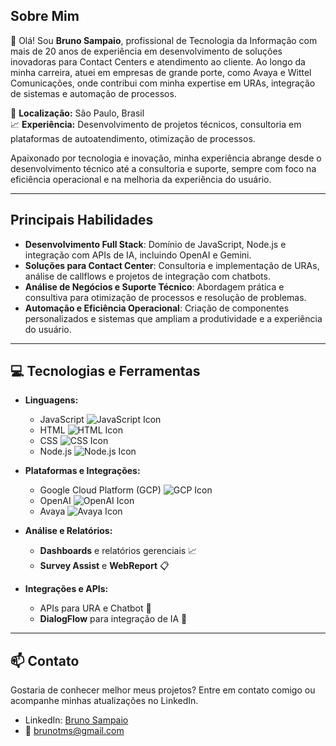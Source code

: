 ## Sobre Mim

👋 Olá! Sou **Bruno Sampaio**, profissional de Tecnologia da Informação com mais de 20 anos de experiência em desenvolvimento de soluções inovadoras para Contact Centers e atendimento ao cliente. Ao longo da minha carreira, atuei em empresas de grande porte, como Avaya e Wittel Comunicações, onde contribui com minha expertise em URAs, integração de sistemas e automação de processos.

🌆 **Localização:** São Paulo, Brasil  
📈 **Experiência:** Desenvolvimento de projetos técnicos, consultoria em plataformas de autoatendimento, otimização de processos.

Apaixonado por tecnologia e inovação, minha experiência abrange desde o desenvolvimento técnico até a consultoria e suporte, sempre com foco na eficiência operacional e na melhoria da experiência do usuário. 

---

## Principais Habilidades

- **Desenvolvimento Full Stack**: Domínio de JavaScript, Node.js e integração com APIs de IA, incluindo OpenAI e Gemini.
- **Soluções para Contact Center**: Consultoria e implementação de URAs, análise de callflows e projetos de integração com chatbots.
- **Análise de Negócios e Suporte Técnico**: Abordagem prática e consultiva para otimização de processos e resolução de problemas.
- **Automação e Eficiência Operacional**: Criação de componentes personalizados e sistemas que ampliam a produtividade e a experiência do usuário.

---

## 💻 Tecnologias e Ferramentas

- **Linguagens:**
  - JavaScript ![JavaScript Icon](https://img.shields.io/badge/JavaScript-323330?style=for-the-badge&logo=javascript&logoColor=F7DF1E)
  - HTML ![HTML Icon](https://img.shields.io/badge/HTML5-E34F26?style=for-the-badge&logo=html5&logoColor=white)
  - CSS ![CSS Icon](https://img.shields.io/badge/CSS3-1572B6?style=for-the-badge&logo=css3&logoColor=white)
  - Node.js ![Node.js Icon](https://img.shields.io/badge/Node.js-339933?style=for-the-badge&logo=nodedotjs&logoColor=white)

- **Plataformas e Integrações:**
  - Google Cloud Platform (GCP) ![GCP Icon](https://img.shields.io/badge/Google_Cloud-4285F4?style=for-the-badge&logo=google-cloud&logoColor=white)
  - OpenAI ![OpenAI Icon](https://img.shields.io/badge/OpenAI-412991?style=for-the-badge&logo=openai&logoColor=white)
  - Avaya ![Avaya Icon](https://img.shields.io/badge/Avaya-FF0000?style=for-the-badge&logo=avaya&logoColor=white)

- **Análise e Relatórios:**
  - **Dashboards** e relatórios gerenciais 📈
  - **Survey Assist** e **WebReport** 📋

- **Integrações e APIs:**
  - APIs para URA e Chatbot 🔗
  - **DialogFlow** para integração de IA 🤖

---

## 📫 Contato

Gostaria de conhecer melhor meus projetos? Entre em contato comigo ou acompanhe minhas atualizações no LinkedIn.

- LinkedIn: [Bruno Sampaio](https://www.linkedin.com/in/brunosampaioconsultorura/)
- 📧 [brunotms@gmail.com](mailto:brunotms@gmail.com)
